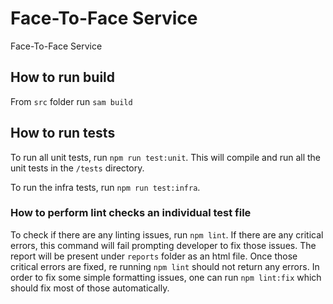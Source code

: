 # Face-To-Face Service

Face-To-Face Service

## How to run build

From `src` folder run `sam build` 

## How to run tests

To run all unit tests, run `npm run test:unit`. This will compile and run all the unit tests in the `/tests` directory.

To run the infra tests, run `npm run test:infra`.

### How to perform lint checks an individual test file

To check if there are any linting issues, run `npm lint`. If there are any critical errors, this command 
will fail prompting developer to fix those issues. The report will be present under `reports` folder as an
html file. Once those critical errors are fixed, re running `npm lint` should not return any errors.
In order to fix some simple formatting issues, one can run `npm lint:fix` which should fix most of those automatically.
